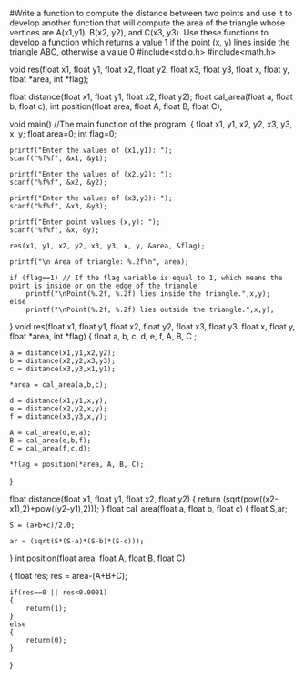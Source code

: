 #Write a function to compute the distance between two points and use it to develop another function that will compute the area of the triangle whose vertices are A(x1,y1), B(x2, y2), and C(x3, y3). Use these functions to develop a function which returns a value 1 if the point (x, y) lines inside the triangle ABC, otherwise a value 0
#include<stdio.h>
#include<math.h>

void res(float x1, float y1, float x2, float y2, float x3, float y3,
         float x, float y, float *area, int *flag); 
         
float distance(float x1, float y1, float x2, float y2);
float cal_area(float a, float b, float c);
int position(float area, float A, float B, float C);

void main() //The main function of the program.
{
    float x1, y1, x2, y2, x3, y3, x, y;
    float area=0;
    int flag=0;

    printf("Enter the values of (x1,y1): ");
    scanf("%f%f", &x1, &y1);

    printf("Enter the values of (x2,y2): ");
    scanf("%f%f", &x2, &y2);

    printf("Enter the values of (x3,y3): ");
    scanf("%f%f", &x3, &y3);

    printf("Enter point values (x,y): ");
    scanf("%f%f", &x, &y);

    res(x1, y1, x2, y2, x3, y3, x, y, &area, &flag);

    printf("\n Area of triangle: %.2f\n", area);

    if (flag==1) // If the flag variable is equal to 1, which means the point is inside or on the edge of the triangle
        printf("\nPoint(%.2f, %.2f) lies inside the triangle.",x,y);
    else 
        printf("\nPoint(%.2f, %.2f) lies outside the triangle.",x,y);

}
void res(float x1, float y1, float x2, float y2, float x3, float y3,
         float x, float y, float *area, int *flag)
{
    float a, b, c, d, e, f, A, B, C ;

    a = distance(x1,y1,x2,y2);
    b = distance(x2,y2,x3,y3);
    c = distance(x3,y3,x1,y1);

    *area = cal_area(a,b,c);

    d = distance(x1,y1,x,y);
    e = distance(x2,y2,x,y);
    f = distance(x3,y3,x,y);

    A = cal_area(d,e,a);
    B = cal_area(e,b,f);
    C = cal_area(f,c,d);

    *flag = position(*area, A, B, C);
}

float distance(float x1, float y1, float x2, float y2)
{
    return (sqrt(pow((x2-x1),2)+pow((y2-y1),2)));
}
float cal_area(float a, float b, float c)
{
    float S,ar;

    S = (a+b+c)/2.0;

    ar = (sqrt(S*(S-a)*(S-b)*(S-c)));
}
int position(float area, float A, float B, float C) 

{
    float res;
    res = area-(A+B+C);

    if(res==0 || res<0.0001)
    {
        return(1);
    }
    else
    {
        return(0);
    }
}

